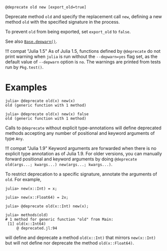 ```
@deprecate old new [export_old=true]
```

Deprecate method `old` and specify the replacement call `new`, defining a new method `old` with the specified signature in the process.

To prevent `old` from being exported, set `export_old` to `false`.

See also [`Base.depwarn()`](@ref).

!!! compat "Julia 1.5"
    As of Julia 1.5, functions defined by `@deprecate` do not print warning when `julia` is run without the `--depwarn=yes` flag set, as the default value of `--depwarn` option is `no`.  The warnings are printed from tests run by `Pkg.test()`.


# Examples

```jldoctest
julia> @deprecate old(x) new(x)
old (generic function with 1 method)

julia> @deprecate old(x) new(x) false
old (generic function with 1 method)
```

Calls to `@deprecate` without explicit type-annotations will define deprecated methods accepting any number of positional and keyword arguments of type `Any`.

!!! compat "Julia 1.9"
    Keyword arguments are forwarded when there is no explicit type annotation as of Julia 1.9. For older versions, you can manually forward positional and keyword arguments by doing `@deprecate old(args...; kwargs...) new(args...; kwargs...)`.


To restrict deprecation to a specific signature, annotate the arguments of `old`. For example,

```jldoctest; filter = r"@ .*"a
julia> new(x::Int) = x;

julia> new(x::Float64) = 2x;

julia> @deprecate old(x::Int) new(x);

julia> methods(old)
# 1 method for generic function "old" from Main:
 [1] old(x::Int64)
     @ deprecated.jl:94
```

will define and deprecate a method `old(x::Int)` that mirrors `new(x::Int)` but will not define nor deprecate the method `old(x::Float64)`.
